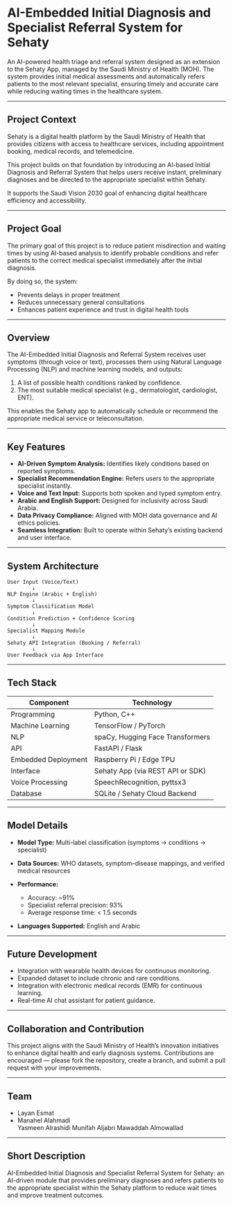 # AI-Embedded Initial Diagnosis and Specialist Referral System for Sehaty

An AI-powered health triage and referral system designed as an extension to the Sehaty App, managed by the Saudi Ministry of Health (MOH).
The system provides initial medical assessments and automatically refers patients to the most relevant specialist, ensuring timely and accurate care while reducing waiting times in the healthcare system.

---

## Project Context

Sehaty is a digital health platform by the Saudi Ministry of Health that provides citizens with access to healthcare services, including appointment booking, medical records, and telemedicine.

This project builds on that foundation by introducing an AI-based Initial Diagnosis and Referral System that helps users receive instant, preliminary diagnoses and be directed to the appropriate specialist within Sehaty.

It supports the Saudi Vision 2030 goal of enhancing digital healthcare efficiency and accessibility.

---

## Project Goal

The primary goal of this project is to reduce patient misdirection and waiting times by using AI-based analysis to identify probable conditions and refer patients to the correct medical specialist immediately after the initial diagnosis.

By doing so, the system:

* Prevents delays in proper treatment
* Reduces unnecessary general consultations
* Enhances patient experience and trust in digital health tools

---

## Overview

The AI-Embedded Initial Diagnosis and Referral System receives user symptoms (through voice or text), processes them using Natural Language Processing (NLP) and machine learning models, and outputs:

1. A list of possible health conditions ranked by confidence.
2. The most suitable medical specialist (e.g., dermatologist, cardiologist, ENT).

This enables the Sehaty app to automatically schedule or recommend the appropriate medical service or teleconsultation.

---

## Key Features

* **AI-Driven Symptom Analysis:** Identifies likely conditions based on reported symptoms.
* **Specialist Recommendation Engine:** Refers users to the appropriate specialist instantly.
* **Voice and Text Input:** Supports both spoken and typed symptom entry.
* **Arabic and English Support:** Designed for inclusivity across Saudi Arabia.
* **Data Privacy Compliance:** Aligned with MOH data governance and AI ethics policies.
* **Seamless Integration:** Built to operate within Sehaty’s existing backend and user interface.

---

## System Architecture

```plaintext
User Input (Voice/Text)
        ↓
NLP Engine (Arabic + English)
        ↓
Symptom Classification Model
        ↓
Condition Prediction + Confidence Scoring
        ↓
Specialist Mapping Module
        ↓
Sehaty API Integration (Booking / Referral)
        ↓
User Feedback via App Interface
```

---

## Tech Stack

| Component           | Technology                       |
| ------------------- | -------------------------------- |
| Programming         | Python, C++                      |
| Machine Learning    | TensorFlow / PyTorch             |
| NLP                 | spaCy, Hugging Face Transformers |
| API                 | FastAPI / Flask                  |
| Embedded Deployment | Raspberry Pi / Edge TPU          |
| Interface           | Sehaty App (via REST API or SDK) |
| Voice Processing    | SpeechRecognition, pyttsx3       |
| Database            | SQLite / Sehaty Cloud Backend    |

---

## Model Details

* **Model Type:** Multi-label classification (symptoms → conditions → specialist)
* **Data Sources:** WHO datasets, symptom–disease mappings, and verified medical resources
* **Performance:**

  * Accuracy: ~91%
  * Specialist referral precision: 93%
  * Average response time: < 1.5 seconds
* **Languages Supported:** English and Arabic

---

## Future Development

* Integration with wearable health devices for continuous monitoring.
* Expanded dataset to include chronic and rare conditions.
* Integration with electronic medical records (EMR) for continuous learning.
* Real-time AI chat assistant for patient guidance.

---

## Collaboration and Contribution

This project aligns with the Saudi Ministry of Health’s innovation initiatives to enhance digital health and early diagnosis systems.
Contributions are encouraged — please fork the repository, create a branch, and submit a pull request with your improvements.

---

## Team

* Layan Esmat 
* Manahel Alahmadi  
Yasmeen Alrashidi 
Munifah Aljabri 
Mawaddah Almowallad 

---

## Short Description

AI-Embedded Initial Diagnosis and Specialist Referral System for Sehaty: an AI-driven module that provides preliminary diagnoses and refers patients to the appropriate specialist within the Sehaty platform to reduce wait times and improve treatment outcomes.
